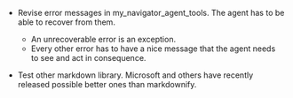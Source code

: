 - Revise error messages in my_navigator_agent_tools. The agent has to be able to recover from them.
    - An unrecoverable error is an exception.
    - Every other error has to have a nice message that the agent needs to see and act in consequence.

- Test other markdown library. Microsoft and others have recently released possible better ones than markdownify.

